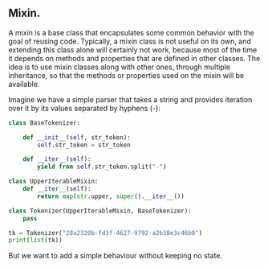 ## Mixin.
A mixin is a base class that encapsulates some common behavior with the goal of reusing code. Typically, a mixin class is not useful on its own, and extending this class alone will certainly not work, because most of the time it depends on methods and properties that are defined in other classes. The idea is to use mixin classes along with other ones, through multiple inheritance, so that the methods or properties used on the mixin will be available.

Imagine we have a simple parser that takes a string and provides iteration over it by its values separated by hyphens (-):

```python
class BaseTokenizer:

    def __init__(self, str_token):
        self.str_token = str_token

    def __iter__(self):
        yield from self.str_token.split("-")

class UpperIterableMixin:
    def __iter__(self):
        return map(str.upper, super().__iter__())

class Tokenizer(UpperIterableMixin, BaseTokenizer):
    pass

tk = Tokenizer("28a2320b-fd3f-4627-9792-a2b38e3c46b0")
print(list(tk))    
```

But we want to add a simple behaviour without keeping no state.


